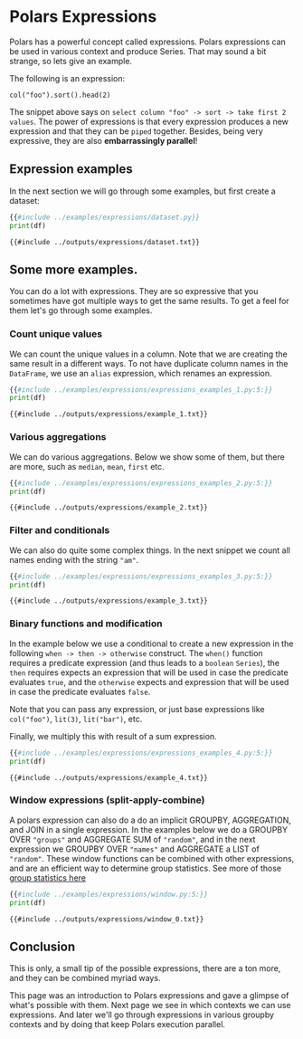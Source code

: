 # Polars Expressions

Polars has a powerful concept called expressions. Polars expressions can be used in
various context and produce Series. That may sound a bit strange, so lets give an
example.

The following is an expression:

`col("foo").sort().head(2)`

The snippet above says on `select column "foo" -> sort -> take first 2 values`. The
power of expressions is that every expression produces a new expression and that they
can be `piped` together. Besides, being very expressive, they are also **embarrassingly
parallel**!

## Expression examples

In the next section we will go through some examples, but first create a dataset:

```python
{{#include ../examples/expressions/dataset.py}}
print(df)
```

```text
{{#include ../outputs/expressions/dataset.txt}}
```

## Some more examples.

You can do a lot with expressions. They are so expressive that you sometimes have got
multiple ways to get the same results. To get a feel for them let's go through some
examples.

### Count unique values

We can count the unique values in a column. Note that we are creating the same result in
a different ways. To not have duplicate column names in the `DataFrame`, we use an
`alias` expression, which renames an expression.

```python
{{#include ../examples/expressions/expressions_examples_1.py:5:}}
print(df)
```

```text
{{#include ../outputs/expressions/example_1.txt}}
```

### Various aggregations

We can do various aggregations. Below we show some of them, but there are more, such as
`median`, `mean`, `first` etc.

```python
{{#include ../examples/expressions/expressions_examples_2.py:5:}}
print(df)
```

```text
{{#include ../outputs/expressions/example_2.txt}}
```

### Filter and conditionals

We can also do quite some complex things. In the next snippet we count all names ending
with the string `"am"`.

```python
{{#include ../examples/expressions/expressions_examples_3.py:5:}}
print(df)
```

```text
{{#include ../outputs/expressions/example_3.txt}}
```

### Binary functions and modification

In the example below we use a conditional to create a new expression in the following
`when -> then -> otherwise` construct. The `when()` function requires a predicate
expression (and thus leads to a `boolean` `Series`), the `then` requires expects an
expression that will be used in case the predicate evaluates `true`, and the `otherwise`
expects and expression that will be used in case the predicate evaluates `false`.

Note that you can pass any expression, or just base expressions like `col("foo")`,
`lit(3)`, `lit("bar")`, etc.

Finally, we multiply this with result of a sum expression.

```python
{{#include ../examples/expressions/expressions_examples_4.py:5:}}
print(df)
```

```text
{{#include ../outputs/expressions/example_4.txt}}
```

### Window expressions (split-apply-combine)

A polars expression can also do a do an implicit GROUPBY, AGGREGATION, and JOIN in a single expression.
In the examples below we do a GROUPBY OVER `"groups"` and AGGREGATE SUM of `"random"`, and in the next expression
we GROUPBY OVER `"names"` and AGGREGATE a LIST of `"random"`. These window functions can be combined with other expressions,
and are an efficient way to determine group statistics. See more of those [group statistics here](/howcani/misc/group-statistics.md)

```python
{{#include ../examples/expressions/window.py:5:}}
print(df)
```

```text
{{#include ../outputs/expressions/window_0.txt}}
```

## Conclusion

This is only, a small tip of the possible expressions, there are a ton more, and they
can be combined myriad ways.

This page was an introduction to Polars expressions and gave a glimpse of what's
possible with them. Next page we see in which contexts we can use expressions. And later we'll go through expressions
in various groupby contexts and by doing that keep Polars execution parallel.
